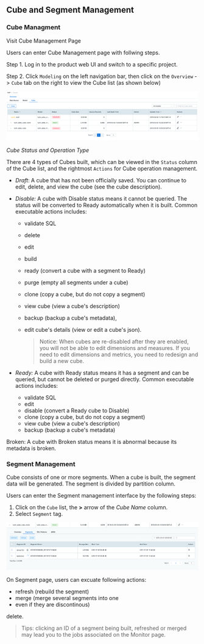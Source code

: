 ## Cube and Segment Management

### Cube Managment

Visit Cube Management Page

Users can enter Cube Management page with follwing steps.

Step 1. Log in to the product web UI and switch to a specific project.

Step 2. Click `Modeling` on the left navigation bar, then click on the `Overview` -> `Cube` tab on the right to view the Cube list (as shown below)

![cube draft](images/cube_segment_manage/draft_action_en.png)

*Cube Status and Operation Type*

There are 4 types of Cubes built, which can be viewed in the `Status` column of the Cube list, and the rightmost `Actions` for Cube operation management.

- *Draft*: A cube that has not been officially saved. You can continue to edit, delete, and view the cube (see the cube description).

- *Disable:* A cube with Disable status means it cannot be queried. The status will be converted to Ready automatically when it is built. Common executable actions includes:

  + validate SQL
  + delete
  + edit
  + build 
  + ready (convert a cube with a segment to Ready)
  + purge (empty all segments under a cube)
  + clone (copy a cube, but do not copy a segment)
  + view cube (view a cube's description)
  + backup (backup a cube's metadata), 

  + edit cube's details (view or edit a cube's json).

    > Notice: When cubes are re-disabled after they are enabled, you will not be able to edit dimensions and measures. If you need to edit dimensions and metrics, you need to redesign and build a new cube.

- *Ready:* A cube with Ready status means it has a segment and can be queried, but cannot be deleted or purged directly. Common executable actions includes: 
  + validate SQL
  + edit
  + disable (convert a Ready cube to Disable) 
  + clone (copy a cube, but do not copy a segment) 
  + view cube (view a cube's description) 
  + backup (backup a cube's metadata) 

Broken: A cube with Broken status means it is abnormal because its metadata is broken.

### Segment Management

Cube consists of one or more segments. When a cube is built, the segment data will be generated. The segment is divided by partition column. 

Users can enter the Segment management interface by the following steps:

1. Click on the `Cube` list, the **>** arrow of the *Cube Name* column.
2. Select `Segment` tag.

![build cube](images/cube_segment_manage/build_segment_en.png)

On Segment page, users can excuate following actions: 

- refresh (rebuild the segment) 
- merge (merge several segments into one 
- even if they are discontinous) 

delete.

> Tips: clicking an ID of a segment being built, refreshed or merged may lead you to the jobs associated on the Monitor page.  

